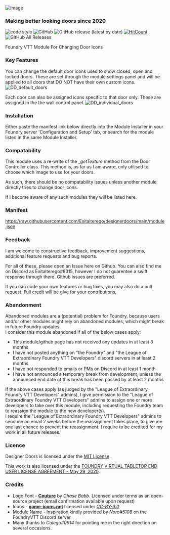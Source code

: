 ![image](https://user-images.githubusercontent.com/12241468/99018302-a4a83d80-2551-11eb-9a4b-32853b7302c2.png)
### Making better looking doors since 2020

![code style](https://img.shields.io/badge/code%20style-air--bnb-brightgreen?style=flat-square)
![GitHub](https://img.shields.io/github/license/exitalterego/designerdoors?color=bright%20green&style=flat-square)
![GitHub release (latest by date)](https://img.shields.io/github/v/release/exitalterego/designerdoors?color=bright%20green&style=flat-square)
[![HitCount](http://hits.dwyl.com/exitalterego/designerdoors.svg)](http://hits.dwyl.com/exitalterego/designerdoors)
![GitHub All Releases](https://img.shields.io/github/downloads/exitalterego/designerdoors/total?color=bright%20green&style=flat-square)

Foundry VTT Module For Changing Door Icons

### Key Features
You can change the default door icons used to show closed, open and locked doors. These are set through the module settings panel and will be applied to all doors that DO NOT have their own custom icons.
![DD_default_doors](https://user-images.githubusercontent.com/12241468/99480682-7b701e80-2950-11eb-8f95-ff51749174d7.gif)

Each door can also be assigned icons specific to that door only. These are assigned in the the wall control panel.
![DD_individual_doors](https://user-images.githubusercontent.com/12241468/99480703-86c34a00-2950-11eb-9389-3af05ef9723d.gif)

### Installation
Either paste the manifest link below directly into the Module Installer in your Foundry server 'Configuration and Setup' tab, or search for the module listed in the same Module Installer.

### Compatability
This module uses a re-write of the *\_getTexture* method from the Door Controller class. This method is, as far as I am aware, only utilised to choose which image to use for your doors.

As such, there should be no compatability issues unless another module directly tries to change door icons.

If I become aware of any such modules they will be listed here.

### Manifest
https://raw.githubusercontent.com/Exitalterego/designerdoors/main/module.json

### Feedback
I am welcome to constructive feedback, improvement suggestions, additional feature requests and bug reports.

For all of these, please open an Issue here on Github. You can also find me on Discord as Exitalterego#8315, however I do not guarentee a swift response through there. Github issues are preferred.

If you can code your own features or bug fixes, you may also do a pull request. Full credit will be give for your contributions. 

### Abandonment
Abandoned modules are a (potential) problem for Foundry, because users and/or other modules might rely on abandoned modules, which might break in future Foundry updates.<br>
I consider this module abandoned if all of the below cases apply:
<ul>
  <li>This module/github page has not received any updates in at least 3 months</li>
  <li>I have not posted anything on "the Foundry" and "the League of Extraordinary Foundry VTT Developers" discord servers in at least 2 months</li>
  <li>I have not responded to emails or PMs on Discord in at least 1 month</li>
  <li>I have not announced a temporary break from development, unless the announced end date of this break has been passed by at least 2 months</li>
</ul>
If the above cases apply (as judged by the "League of Extraordinary Foundry VTT Developers" admins), I give permission to the "League of Extraordinary Foundry VTT Developers" admins to assign one or more developers to take over this module, including requesting the Foundry team to reassign the module to the new developer(s).<br>
I require the "League of Extraordinary Foundry VTT Developers" admins to send me an email 2 weeks before the reassignment takes place, to give me one last chance to prevent the reassignment.
I require to be credited for my work in all future releases.

### Licence
Designer Doors is licensed under the [MIT License](https://github.com/Exitalterego/designerdoors/blob/main/LICENSE).

This work is also licensed under the [FOUNDRY VIRTUAL TABLETOP END USER LICENSE AGREEMENT - May 29, 2020](https://foundryvtt.com/article/license/).

### Credits
* Logo Font - **[Couture](https://www.dafont.com/couture.font)** by *Chase Babb*. Licensed under terms as an open-source project (email confirmation available upon request)
* Icons - **[game-icons.net](https://game-icons.net/)** licensed under *[CC-BY-3.0](https://creativecommons.org/licenses/by/3.0/)*
* Module Name - Inspiration kindly provided by *Norc#5108* on the FoundryVTT Discord server
* Many thanks to *Calego#0914* for pointing me in the right direction on several occasions.

